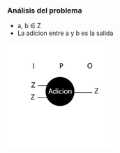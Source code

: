 ### Análisis del problema

* a, b ∈ Z
* La adicion entre a y b es la salida


![alt text](https://github.com/juliisamo/AED/blob/master/01-Adicion/modelo_ipo.png)
